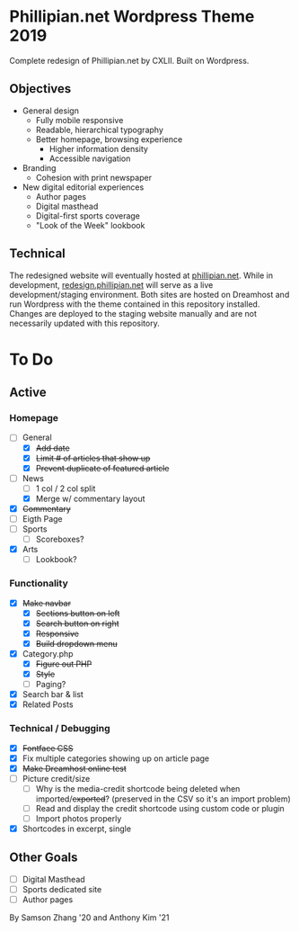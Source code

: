 # Phillipian.net Wordpress Theme 2019

Complete redesign of Phillipian.net by CXLII. Built on Wordpress.

## Objectives
- General design
  - Fully mobile responsive
  - Readable, hierarchical typography
  - Better homepage, browsing experience
    - Higher information density
    - Accessible navigation
- Branding
  - Cohesion with print newspaper
- New digital editorial experiences
  - Author pages
  - Digital masthead
  - Digital-first sports coverage
  - "Look of the Week" lookbook

## Technical
The redesigned website will eventually hosted at [phillipian.net](http://phillipian.net/). While in development, [redesign.phillipian.net](https://redesign.phillipian.net/) will serve as a live development/staging environment. Both sites are hosted on Dreamhost and run Wordpress with the theme contained in this repository installed. Changes are deployed to the staging website manually and are not necessarily updated with this repository.

# To Do

## Active

### Homepage
- [ ] General
  - [X] ~~Add date~~
  - [X] ~~Limit # of articles that show up~~
  - [X] ~~Prevent duplicate of featured article~~
- [ ] News
  - [ ] 1 col / 2 col split
  - [X] Merge w/ commentary layout
- [X] ~~Commentary~~
- [ ] Eigth Page
- [ ] Sports
  - [ ] Scoreboxes?
- [X] Arts
  - [ ] Lookbook?

### Functionality
- [X] ~~Make navbar~~
  - [X] ~~Sections button on left~~
  - [X] ~~Search button on right~~
  - [X] ~~Responsive~~
  - [X] ~~Build dropdown menu~~
- [X] Category.php
  - [X] ~~Figure out PHP~~
  - [X] ~~Style~~
  - [ ] Paging?
- [X] Search bar & list
- [X] Related Posts

### Technical / Debugging
- [X] ~~Fontface CSS~~
- [X] Fix multiple categories showing up on article page
- [X] ~~Make Dreamhost online test~~
- [ ] Picture credit/size
  - [ ] Why is the media-credit shortcode being deleted when imported/~~exported~~? (preserved in the CSV so it's an import problem)
  - [ ] Read and display the credit shortcode using custom code or plugin
  - [ ] Import photos properly
- [X] Shortcodes in excerpt, single

## Other Goals

- [ ] Digital Masthead
- [ ] Sports dedicated site
- [ ] Author pages
  
By Samson Zhang '20 and Anthony Kim '21
